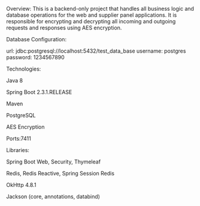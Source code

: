 Overview:
This is a backend-only project that handles all business logic and database operations for the web and supplier panel applications. It is responsible for encrypting and decrypting all incoming and outgoing requests and responses using AES encryption.

Database Configuration:

url: jdbc:postgresql://localhost:5432/test_data_base
username: postgres
password: 1234567890

Technologies:

Java 8

Spring Boot 2.3.1.RELEASE

Maven

PostgreSQL

AES Encryption

Ports:7411

Libraries:

Spring Boot Web, Security, Thymeleaf

Redis, Redis Reactive, Spring Session Redis

OkHttp 4.8.1

Jackson (core, annotations, databind)
